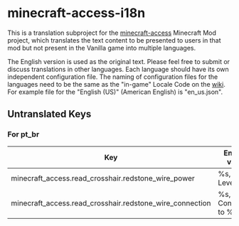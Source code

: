 # minecraft-access-i18n

This is a translation subproject for the [minecraft-access](https://github.com/khanshoaib3/minecraft-access) Minecraft Mod project, which translates the text content to be presented to users in that mod but not present in the Vanilla game into multiple languages.

The English version is used as the original text.
Please feel free to submit or discuss translations in other languages.
Each language should have its own independent configuration file.
The naming of configuration files for the languages need to be the same as the "in-game" Locale Code on the [wiki](https://minecraft.wiki/w/Language#Languages). For example file for the "English (US)" (American English) is "en_us.json".

## Untranslated Keys

### For pt_br

| Key                                                      | English value       |
|----------------------------------------------------------|---------------------|
| minecraft_access.read_crosshair.redstone_wire_power      | %s, Power Level %d  |
| minecraft_access.read_crosshair.redstone_wire_connection | %s, Connected to %s |

[//]: # (### For zh_cn)

[//]: # ()

[//]: # (| Key                                               | English value    |)

[//]: # (|---------------------------------------------------|------------------|)

[//]: # (| minecraft_access.read_crosshair.sign_back_content | %s back says: %s |)

